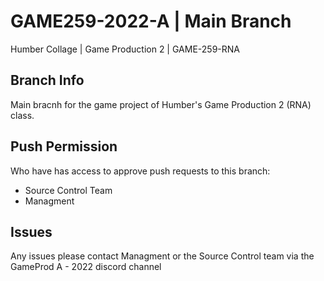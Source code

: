# GAME259-2022-A | Main Branch
Humber Collage | Game Production 2 | GAME-259-RNA

## Branch Info
Main bracnh for the  game project of Humber's Game Production 2 (RNA) class.

## Push Permission
Who have has access to approve push requests to this branch:
- Source Control Team
- Managment

## Issues
Any issues please contact Managment or the Source Control team via the GameProd A - 2022 discord channel
